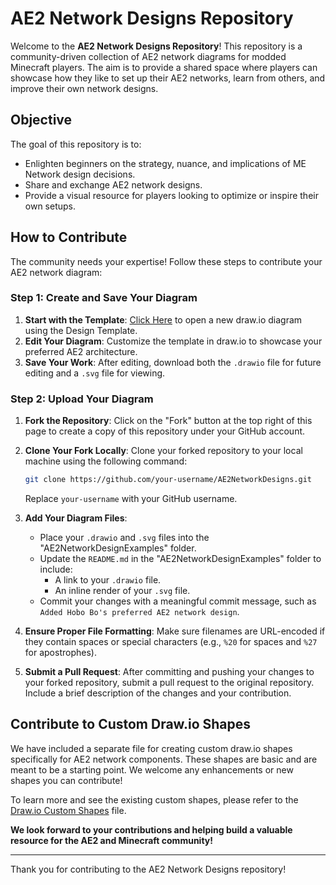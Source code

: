 # AE2 Network Designs Repository

Welcome to the **AE2 Network Designs Repository**! This repository is a community-driven collection of AE2 network diagrams for modded Minecraft players. The aim is to provide a shared space where players can showcase how they like to set up their AE2 networks, learn from others, and improve their own network designs.

## Objective

The goal of this repository is to:

- Enlighten beginners on the strategy, nuance, and implications of ME Network design decisions.
- Share and exchange AE2 network designs.
- Provide a visual resource for players looking to optimize or inspire their own setups.

## How to Contribute

The community needs your expertise! Follow these steps to contribute your AE2 network diagram:

### Step 1: Create and Save Your Diagram

1. **Start with the Template**: [Click Here](https://app.diagrams.net/#Uhttps%3A%2F%2Fraw.githubusercontent.com%2FDeMux42%2FAE2NetworkDesigns%2Fmain%2FAE2NetworkDesignExamples%2FTemplate.drawio) to open a new draw.io diagram using the Design Template.
2. **Edit Your Diagram**: Customize the template in draw.io to showcase your preferred AE2 architecture.
3. **Save Your Work**: After editing, download both the `.drawio` file for future editing and a `.svg` file for viewing.

### Step 2: Upload Your Diagram

1. **Fork the Repository**: Click on the "Fork" button at the top right of this page to create a copy of this repository under your GitHub account.
2. **Clone Your Fork Locally**: Clone your forked repository to your local machine using the following command:

   ```bash
   git clone https://github.com/your-username/AE2NetworkDesigns.git
   ```

   Replace `your-username` with your GitHub username.
3. **Add Your Diagram Files**:
   - Place your `.drawio` and `.svg` files into the "AE2NetworkDesignExamples" folder.
   - Update the `README.md` in the "AE2NetworkDesignExamples" folder to include:
     - A link to your `.drawio` file.
     - An inline render of your `.svg` file.
   - Commit your changes with a meaningful commit message, such as `Added Hobo Bo's preferred AE2 network design`.

4. **Ensure Proper File Formatting**: Make sure filenames are URL-encoded if they contain spaces or special characters (e.g., `%20` for spaces and `%27` for apostrophes).
5. **Submit a Pull Request**: After committing and pushing your changes to your forked repository, submit a pull request to the original repository. Include a brief description of the changes and your contribution.

## Contribute to Custom Draw.io Shapes

We have included a separate file for creating custom draw.io shapes specifically for AE2 network components. These shapes are basic and are meant to be a starting point. We welcome any enhancements or new shapes you can contribute!

To learn more and see the existing custom shapes, please refer to the [Draw.io Custom Shapes](./Draw.io%20Custom%20Shapes.md) file.

**We look forward to your contributions and helping build a valuable resource for the AE2 and Minecraft community!**

---

Thank you for contributing to the AE2 Network Designs repository!
